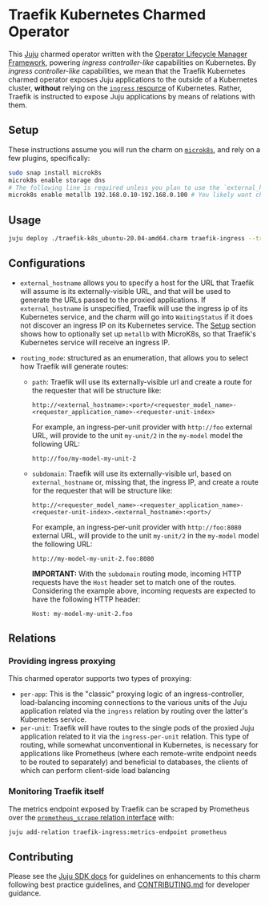# Traefik Kubernetes Charmed Operator

This [Juju](https://juju.is) charmed operator written with the [Operator Lifecycle Manager Framework](https://juju.is/docs/olm), powering _ingress controller-like_ capabilities on Kubernetes.
By _ingress controller-like_ capabilities, we mean that the Traefik Kubernetes charmed operator exposes Juju applications to the outside of a Kubernetes cluster, **without** relying on the [`ingress` resource](https://kubernetes.io/docs/concepts/services-networking/ingress/) of Kubernetes.
Rather, Traefik is instructed to expose Juju applications by means of relations with them.

## Setup

These instructions assume you will run the charm on [`microk8s`](https://microk8s.io), and rely on a few plugins, specifically:

```sh
sudo snap install microk8s
microk8s enable storage dns
# The following line is required unless you plan to use the `external_hostname` configuration option
microk8s enable metallb 192.168.0.10-192.168.0.100 # You likely want change these IP ranges
```

## Usage

```sh
juju deploy ./traefik-k8s_ubuntu-20.04-amd64.charm traefik-ingress --trust --resource traefik-image=docker.io/jnsgruk/traefik:2.6.1
```

## Configurations

* `external_hostname` allows you to specify a host for the URL that Traefik will assume is its externally-visible URL, and that will be used to generate the URLs passed to the proxied applications.
  If `external_hostname` is unspecified, Traefik will use the ingress ip of its Kubernetes service, and the charm will go into `WaitingStatus` if it does not discover an ingress IP on its Kubernetes service.
  The [Setup](#setup) section shows how to optionally set up `metallb` with MicroK8s, so that Traefik's Kubernetes service will receive an ingress IP.

* `routing_mode`: structured as an enumeration, that allows you to select how Traefik will generate routes:
  * `path`: Traefik will use its externally-visible url and create a route for the requester that will be structure like:

    ```
    http://<external_hostname>:<port>/<requester_model_name>-<requester_application_name>-<requester-unit-index>
    ```

    For example, an ingress-per-unit provider with `http://foo` external URL, will provide to the unit `my-unit/2` in the `my-model` model the following URL:

    ```
    http://foo/my-model-my-unit-2
    ```

  * `subdomain`: Traefik will use its externally-visible url, based on `external_hostname` or, missing that, the ingress IP, and create a route for the requester that will be structure like:

    ```
    http://<requester_model_name>-<requester_application_name>-<requester-unit-index>.<external_hostname>:<port>/
    ```

    For example, an ingress-per-unit provider with `http://foo:8080` external URL, will provide to the unit `my-unit/2` in the `my-model` model the following URL:

    ```
    http://my-model-my-unit-2.foo:8080
    ```

    **IMPORTANT:** With the `subdomain` routing mode, incoming HTTP requests have the `Host` header set to match one of the routes.
    Considering the example above, incoming requests are expected to have the following HTTP header:

    ```
    Host: my-model-my-unit-2.foo
    ```

## Relations

### Providing ingress proxying

This charmed operator supports two types of proxying:

* `per-app`: This is the "classic" proxying logic of an ingress-controller, load-balancing incoming connections to the various units of the Juju application related via the `ingress` relation by routing over the latter's Kubernetes service.
* `per-unit`: Traefik will have routes to the single pods of the proxied Juju application related to it via the `ingress-per-unit` relation.
  This type of routing, while somewhat unconventional in Kubernetes, is necessary for applications like Prometheus (where each remote-write endpoint needs to be routed to separately) and beneficial to databases, the clients of which can perform client-side load balancing

### Monitoring Traefik itself

The metrics endpoint exposed by Traefik can be scraped by Prometheus over the [`prometheus_scrape` relation interface](https://charmhub.io/prometheus-k8s/libraries/prometheus_scrape) with:

```sh
juju add-relation traefik-ingress:metrics-endpoint prometheus
```

## Contributing

Please see the [Juju SDK docs](https://juju.is/docs/sdk) for guidelines on enhancements to this charm following best practice guidelines, and [CONTRIBUTING.md](https://github.com/canonical/traefik-k8s-operator/blob/main/CONTRIBUTING.md) for developer guidance.
